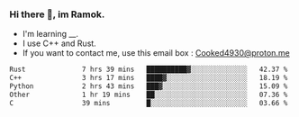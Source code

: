 ### Hi there 👋, im Ramok.

- I'm learning __.
- I use C++ and Rust.
- If you want to contact me, use this email box : Cooked4930@proton.me

<!--START_SECTION:waka-->

```txt
Rust              7 hrs 39 mins   ██████████▓░░░░░░░░░░░░░░   42.37 %
C++               3 hrs 17 mins   ████▓░░░░░░░░░░░░░░░░░░░░   18.19 %
Python            2 hrs 43 mins   ███▓░░░░░░░░░░░░░░░░░░░░░   15.09 %
Other             1 hr 19 mins    ██░░░░░░░░░░░░░░░░░░░░░░░   07.36 %
C                 39 mins         █░░░░░░░░░░░░░░░░░░░░░░░░   03.66 %
```

<!--END_SECTION:waka-->
